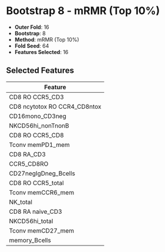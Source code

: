 # Bootstrap 8 - mRMR (Top 10%)

- **Outer Fold**: 16
- **Bootstrap**: 8
- **Method**: mRMR (Top 10%)
- **Fold Seed**: 64
- **Features Selected**: 16

## Selected Features

| Feature |
|---------|
| CD8 RO CCR5_CD3 |
| CD8 ncytotox RO CCR4_CD8ntox |
| CD16mono_CD3neg |
| NKCD56hi_nonTnonB |
| CD8 RO CCR5_CD8 |
| Tconv memPD1_mem |
| CD8 RA_CD3 |
| CCR5_CD8RO |
| CD27negIgDneg_Bcells |
| CD8 RO CCR5_total |
| Tconv memCCR6_mem |
| NK_total |
| CD8 RA naive_CD3 |
| NKCD56hi_total |
| Tconv memCD27_mem |
| memory_Bcells |
